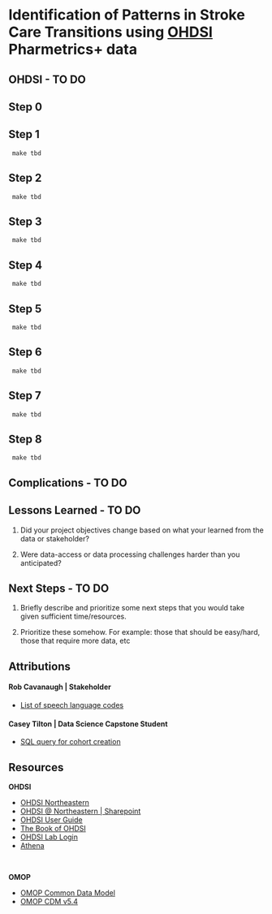 # Identification of Patterns in Stroke Care Transitions using [OHDSI](https://ohdsi.northeastern.edu/) Pharmetrics+ data

## OHDSI - TO DO

## Step 0

## Step 1

```
 make tbd
```

## Step 2

```
 make tbd
```

## Step 3

```
 make tbd
```

## Step 4

```
 make tbd
```

## Step 5

```
 make tbd
```

## Step 6

```
 make tbd
```

## Step 7

```
 make tbd
```

## Step 8

```
 make tbd
```

## Complications - TO DO

## Lessons Learned - TO DO

1. Did your project objectives change based on what your learned from the data or stakeholder?

2. Were data-access or data processing challenges harder than you anticipated?

## Next Steps - TO DO

1. Briefly describe and prioritize some next steps that you would take given sufficient time/resources.

2. Prioritize these somehow. For example: those that should be easy/hard, those that require more data, etc

## Attributions

#### Rob Cavanaugh | Stakeholder

- [List of speech language codes](https://northeastern-my.sharepoint.com/:w:/g/personal/r_cavanaugh_northeastern_edu/EffBdbdsX4hHokqQF2ryo9wBL7VERApjQ5klmlApGWdqzw?e=5w74PB)

#### Casey Tilton | Data Science Capstone Student

- [SQL query for cohort creation](https://northeastern-my.sharepoint.com/personal/tilton_ca_northeastern_edu/_layouts/15/onedrive.aspx?id=%2Fpersonal%2Ftilton%5Fca%5Fnortheastern%5Fedu%2FDocuments%2FMicrosoft%20Teams%20Chat%20Files%2Fstroke%5Fcohort%5Fcreation%2Esql&parent=%2Fpersonal%2Ftilton%5Fca%5Fnortheastern%5Fedu%2FDocuments%2FMicrosoft%20Teams%20Chat%20Files&ga=1)

## Resources

**OHDSI**

- [OHDSI Northeastern](https://ohdsi.northeastern.edu/)
- [OHDSI @ Northeastern | Sharepoint](https://northeastern.sharepoint.com/sites/OHDSINortheastern/Shared%20Documents/Forms/AllItems.aspx?id=%2Fsites%2FOHDSINortheastern%2FShared%20Documents%2FOHDSI%20Lab%20%2D%20User%20Group&p=true&ga=1&OR=Teams%2DHL&CT=1728075445537&clickparams=eyJBcHBOYW1lIjoiVGVhbXMtRGVza3RvcCIsIkFwcFZlcnNpb24iOiI1MC8yNDA4MTcwMDQyMSIsIkhhc0ZlZGVyYXRlZFVzZXIiOmZhbHNlfQ%3D%3D)
- [OHDSI User Guide](https://northeastern.sharepoint.com/sites/OHDSINortheastern/Shared%20Documents/Forms/AllItems.aspx?ga=1&OR=Teams%2DHL&CT=1728075445537&clickparams=eyJBcHBOYW1lIjoiVGVhbXMtRGVza3RvcCIsIkFwcFZlcnNpb24iOiI1MC8yNDA4MTcwMDQyMSIsIkhhc0ZlZGVyYXRlZFVzZXIiOmZhbHNlfQ%3D%3D&id=%2Fsites%2FOHDSINortheastern%2FShared%20Documents%2FOHDSI%20Lab%20%2D%20User%20Group%2FUser%20Guide%2FLatest&viewid=e9534233%2D4089%2D42ed%2D8956%2D298feac7e723)
- [The Book of OHDSI](https://ohdsi.github.io/TheBookOfOhdsi/)
- [OHDSI Lab Login](https://ohdsi-lab.roux-ohdsi-prod.aws.northeastern.edu/#/login)
- [Athena](https://athena.ohdsi.org/search-terms/start)

<br>

**OMOP**

- [OMOP Common Data Model](https://ohdsi.github.io/CommonDataModel/index.html)
- [OMOP CDM v5.4](https://ohdsi.github.io/CommonDataModel/cdm54.html)
